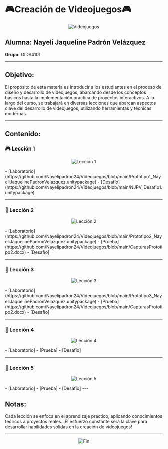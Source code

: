 #              🎮Creación de Videojuegos🎮

<p align="center">
  <img src="https://media.giphy.com/media/KzJkzjggfGN5Py6nkT/giphy.gif" alt="Videojuegos">
</p>

## Alumna: Nayeli Jaqueline Padrón Velázquez  
**Grupo:** GIDS4101

---

## Objetivo:
El propósito de esta materia es introducir a los estudiantes en el proceso de diseño y desarrollo de videojuegos, abarcando desde los conceptos básicos hasta la implementación práctica de proyectos interactivos. A lo largo del curso, se trabajará en diversas lecciones que abarcan aspectos clave del desarrollo de videojuegos, utilizando herramientas y técnicas modernas.

---

## Contenido:

### 🎮 Lección 1
<p align="center">
  <img src="https://media.giphy.com/media/l3q2YjbTHptt17P0c/giphy.gif" alt="Lección 1">
</p>
- [Laboratorio](https://github.com/Nayelipadron24/Videojuegos/blob/main/Prototipo1_NayeliJaquelinePadronVelazquez.unitypackage)  
- [Desafío](https://github.com/Nayelipadron24/Videojuegos/blob/main/NJPV_Desafio1.unitypackage)

---

### 🌟 Lección 2
<p align="center">
  <img src="https://media.giphy.com/media/3ov9kbuQg8ay8hXHEI/giphy.gif" alt="Lección 2">
</p>
- [Laboratorio](https://github.com/Nayelipadron24/Videojuegos/blob/main/Prototipo2_NayeliJaquelinePadronVelazquez.unitypackage)  
- [Prueba](https://github.com/Nayelipadron24/Videojuegos/blob/main/CapturasPrototipo2.docx)
- [Desafío]

---

### 🤖 Lección 3
<p align="center">
  <img src="https://media.giphy.com/media/3o7TKtdBhqaZ3nNgcg/giphy.gif" alt="Lección 3">
</p>
- [Laboratorio](https://github.com/Nayelipadron24/Videojuegos/blob/main/Prototipo3_NayeliJaquelinePadronVelazquez.unitypackage)  
- [Prueba](https://github.com/Nayelipadron24/Videojuegos/blob/main/CapturasPrototipo2.docx)
- [Desafío]

---

### 🎨 Lección 4
<p align="center">
  <img src="https://media.giphy.com/media/13HgwGsXF0aiGY/giphy.gif" alt="Lección 4">
</p>
- [Laboratorio]  
- [Prueba]
- [Desafío]  

---

### 🚀 Lección 5
<p align="center">
  <img src="https://media.giphy.com/media/l4Ep5OWLeyPoeLxS4/giphy.gif" alt="Lección 5">
</p>
- [Laboratorio]
- [Prueba] 
- [Desafío]
---

## Notas:
Cada lección se enfoca en el aprendizaje práctico, aplicando conocimientos teóricos a proyectos reales. ¡El esfuerzo constante será la clave para desarrollar habilidades sólidas en la creación de videojuegos!

---

<p align="center">
  <img src="https://media.giphy.com/media/5GoVLqeAOo6PK/giphy.gif" alt="Fin">
</p>

